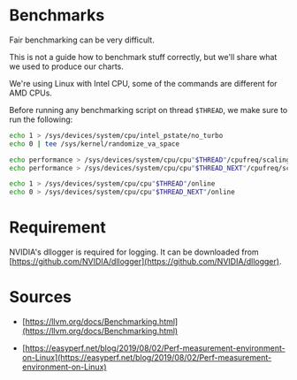 # Benchmarks

Fair benchmarking can be very difficult.

This is not a guide how to benchmark stuff correctly, but we'll share what we used to produce our charts.

We're using Linux with Intel CPU, some of the commands are different for AMD CPUs.

Before running any benchmarking script on thread `$THREAD`, we make sure to run the following:

```bash
echo 1 > /sys/devices/system/cpu/intel_pstate/no_turbo
echo 0 | tee /sys/kernel/randomize_va_space

echo performance > /sys/devices/system/cpu/cpu"$THREAD"/cpufreq/scaling_governor
echo performance > /sys/devices/system/cpu/cpu"$THREAD_NEXT"/cpufreq/scaling_governor

echo 1 > /sys/devices/system/cpu/cpu"$THREAD"/online
echo 0 > /sys/devices/system/cpu/cpu"$THREAD_NEXT"/online
```

# Requirement

NVIDIA's dllogger is required for logging. It can be downloaded from [https://github.com/NVIDIA/dllogger](https://github.com/NVIDIA/dllogger).

# Sources

* [https://llvm.org/docs/Benchmarking.html](https://llvm.org/docs/Benchmarking.html)

* [https://easyperf.net/blog/2019/08/02/Perf-measurement-environment-on-Linux](https://easyperf.net/blog/2019/08/02/Perf-measurement-environment-on-Linux)
